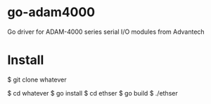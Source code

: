 go-adam4000
===========

Go driver for ADAM-4000 series serial I/O modules from Advantech


Install
===========

$ git clone whatever

$ cd whatever
$ go install
$ cd ethser
$ go build 
$ ./ethser
